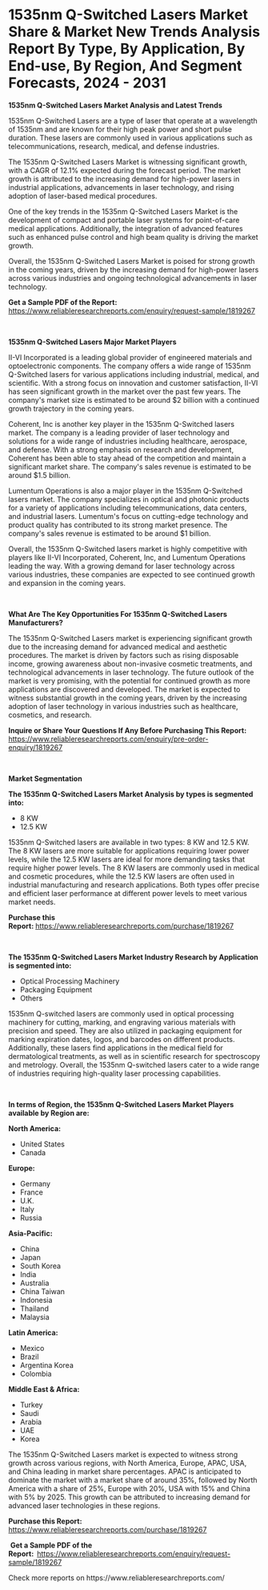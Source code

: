 <p><h1>1535nm Q-Switched Lasers Market Share & Market New Trends Analysis Report By Type, By Application, By End-use, By Region, And Segment Forecasts, 2024 - 2031</h1></p><p><strong>1535nm Q-Switched Lasers Market Analysis and Latest Trends</strong></p>
<p><p>1535nm Q-Switched Lasers are a type of laser that operate at a wavelength of 1535nm and are known for their high peak power and short pulse duration. These lasers are commonly used in various applications such as telecommunications, research, medical, and defense industries.</p><p>The 1535nm Q-Switched Lasers Market is witnessing significant growth, with a CAGR of 12.1% expected during the forecast period. The market growth is attributed to the increasing demand for high-power lasers in industrial applications, advancements in laser technology, and rising adoption of laser-based medical procedures.</p><p>One of the key trends in the 1535nm Q-Switched Lasers Market is the development of compact and portable laser systems for point-of-care medical applications. Additionally, the integration of advanced features such as enhanced pulse control and high beam quality is driving the market growth.</p><p>Overall, the 1535nm Q-Switched Lasers Market is poised for strong growth in the coming years, driven by the increasing demand for high-power lasers across various industries and ongoing technological advancements in laser technology.</p></p>
<p><strong>Get a Sample PDF of the Report:&nbsp;</strong> <a href="https://www.reliableresearchreports.com/enquiry/request-sample/1819267">https://www.reliableresearchreports.com/enquiry/request-sample/1819267</a></p>
<p>&nbsp;</p>
<p><strong>1535nm Q-Switched Lasers Major Market Players</strong></p>
<p><p>II-VI Incorporated is a leading global provider of engineered materials and optoelectronic components. The company offers a wide range of 1535nm Q-Switched lasers for various applications including industrial, medical, and scientific. With a strong focus on innovation and customer satisfaction, II-VI has seen significant growth in the market over the past few years. The company's market size is estimated to be around $2 billion with a continued growth trajectory in the coming years.</p><p>Coherent, Inc is another key player in the 1535nm Q-Switched lasers market. The company is a leading provider of laser technology and solutions for a wide range of industries including healthcare, aerospace, and defense. With a strong emphasis on research and development, Coherent has been able to stay ahead of the competition and maintain a significant market share. The company's sales revenue is estimated to be around $1.5 billion.</p><p>Lumentum Operations is also a major player in the 1535nm Q-Switched lasers market. The company specializes in optical and photonic products for a variety of applications including telecommunications, data centers, and industrial lasers. Lumentum's focus on cutting-edge technology and product quality has contributed to its strong market presence. The company's sales revenue is estimated to be around $1 billion.</p><p>Overall, the 1535nm Q-Switched lasers market is highly competitive with players like II-VI Incorporated, Coherent, Inc, and Lumentum Operations leading the way. With a growing demand for laser technology across various industries, these companies are expected to see continued growth and expansion in the coming years.</p></p>
<p>&nbsp;</p>
<p><strong>What Are The Key Opportunities For 1535nm Q-Switched Lasers Manufacturers?</strong></p>
<p><p>The 1535nm Q-Switched Lasers market is experiencing significant growth due to the increasing demand for advanced medical and aesthetic procedures. The market is driven by factors such as rising disposable income, growing awareness about non-invasive cosmetic treatments, and technological advancements in laser technology. The future outlook of the market is very promising, with the potential for continued growth as more applications are discovered and developed. The market is expected to witness substantial growth in the coming years, driven by the increasing adoption of laser technology in various industries such as healthcare, cosmetics, and research.</p></p>
<p><strong>Inquire or Share Your Questions If Any Before Purchasing This Report:</strong> <a href="https://www.reliableresearchreports.com/enquiry/pre-order-enquiry/1819267">https://www.reliableresearchreports.com/enquiry/pre-order-enquiry/1819267</a></p>
<p>&nbsp;</p>
<p><strong>Market Segmentation</strong></p>
<p><strong>The 1535nm Q-Switched Lasers Market Analysis by types is segmented into:</strong></p>
<p><ul><li>8 KW</li><li>12.5 KW</li></ul></p>
<p><p>1535nm Q-Switched lasers are available in two types: 8 KW and 12.5 KW. The 8 KW lasers are more suitable for applications requiring lower power levels, while the 12.5 KW lasers are ideal for more demanding tasks that require higher power levels. The 8 KW lasers are commonly used in medical and cosmetic procedures, while the 12.5 KW lasers are often used in industrial manufacturing and research applications. Both types offer precise and efficient laser performance at different power levels to meet various market needs.</p></p>
<p><strong>Purchase this Report:&nbsp;</strong><a href="https://www.reliableresearchreports.com/purchase/1819267">https://www.reliableresearchreports.com/purchase/1819267</a></p>
<p>&nbsp;</p>
<p><strong>The 1535nm Q-Switched Lasers Market Industry Research by Application is segmented into:</strong></p>
<p><ul><li>Optical Processing Machinery</li><li>Packaging Equipment</li><li>Others</li></ul></p>
<p><p>1535nm Q-switched lasers are commonly used in optical processing machinery for cutting, marking, and engraving various materials with precision and speed. They are also utilized in packaging equipment for marking expiration dates, logos, and barcodes on different products. Additionally, these lasers find applications in the medical field for dermatological treatments, as well as in scientific research for spectroscopy and metrology. Overall, the 1535nm Q-switched lasers cater to a wide range of industries requiring high-quality laser processing capabilities.</p></p>
<p>&nbsp;</p>
<p><strong>In terms of Region, the 1535nm Q-Switched Lasers Market Players available by Region are:</strong></p>
<p>
    <p> <strong> North America: </strong>
        <ul>
            <li>United States</li>
            <li>Canada</li>
        </ul>
        </p> 
    <p> <strong> Europe: </strong>
        <ul>
            <li>Germany</li>
            <li>France</li>
            <li>U.K.</li>
            <li>Italy</li>
            <li>Russia</li>
        </ul>
        </p> 
    <p> <strong> Asia-Pacific: </strong>
        <ul>
            <li>China</li>
            <li>Japan</li>
            <li>South Korea</li>
            <li>India</li>
            <li>Australia</li>
            <li>China Taiwan</li>
            <li>Indonesia</li>
            <li>Thailand</li>
            <li>Malaysia</li>
        </ul>
        </p> 
    <p> <strong> Latin America: </strong>
        <ul>
            <li>Mexico</li>
            <li>Brazil</li>
            <li>Argentina Korea</li>
            <li>Colombia</li>
        </ul>
        </p> 
    <p> <strong> Middle East & Africa: </strong>
        <ul>
            <li>Turkey</li>
            <li>Saudi</li>
            <li>Arabia</li>
            <li>UAE</li>
            <li>Korea</li>
        </ul>
    </p>
    </p>
<p><p>The 1535nm Q-Switched Lasers market is expected to witness strong growth across various regions, with North America, Europe, APAC, USA, and China leading in market share percentages. APAC is anticipated to dominate the market with a market share of around 35%, followed by North America with a share of 25%, Europe with 20%, USA with 15% and China with 5% by 2025. This growth can be attributed to increasing demand for advanced laser technologies in these regions.</p></p>
<p><strong>Purchase this Report: </strong><a href="https://www.reliableresearchreports.com/purchase/1819267">https://www.reliableresearchreports.com/purchase/1819267</a></p>
<p>&nbsp;<strong>Get a Sample PDF of the Report:&nbsp;&nbsp;</strong><a href="https://www.reliableresearchreports.com/enquiry/request-sample/1819267">https://www.reliableresearchreports.com/enquiry/request-sample/1819267</a></p>
<p><strong></strong></p>
<p>Check more reports on https://www.reliableresearchreports.com/</p>